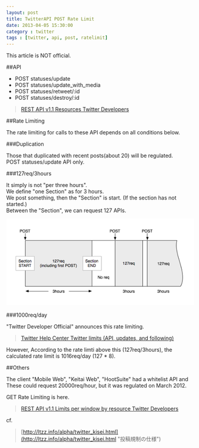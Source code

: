 ```yaml
---
layout: post
title: TwitterAPI POST Rate Limit
date: 2013-04-05 15:30:00
category : twitter
tags : [twitter, api, post, ratelimit]
---
```


This article is NOT official.

##API

* POST statuses/update
* POST statuses/update_with_media
* POST statuses/retweet/:id
* POST statuses/destroy/:id

> [REST API v1.1 Resources   Twitter Developers](https://dev.twitter.com/docs/api/1.1 "REST API v1.1 Resources   Twitter Developers")

##Rate Limiting

The rate limiting for calls to these API depends on all conditions below.

###Duplication

Those that duplicated with recent posts(about 20) will be regulated.  
POST statuses/update API only.

###127req/3hours

It simply is not "per three hours".  
We define "one Section" as for 3 hours.  
We post something, then the "Section" is start. (If the section has not started.)  
Between the "Section", we can request 127 APIs.

<img src="/img/2013-04-05-twitterapi_post_rate_limit.png" />

###1000req/day

"Twitter Developer Official" announces this rate limiting.

> [Twitter Help Center   Twitter limits (API, updates, and following)](https://support.twitter.com/articles/15364-twitter-limits-api-updates-and-following "Twitter Help Center   Twitter limits (API, updates, and following)")

However, According to the rate limti above this (127req/3hours), the calculated rate limit is 1016req/day (127 * 8).

##Others

The client "Mobile Web", "Keitai Web", "HootSuite" had a whitelist API and These could request 20000req/hour, but it was regulated on March 2012.

GET Rate Limiting is here.

> [REST API v1.1 Limits per window by resource   Twitter Developers](https://dev.twitter.com/docs/rate-limiting/1.1/limits "REST API v1.1 Limits per window by resource   Twitter Developers")

cf.

> [http://ltzz.info/alpha/twitter_kisei.html](http://ltzz.info/alpha/twitter_kisei.html "投稿規制の仕様")